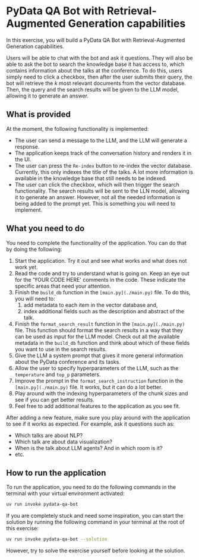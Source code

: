 # PyData QA Bot with Retrieval-Augmented Generation capabilities
In this exercise, you will build a PyData QA Bot with Retrieval-Augmented Generation capabilities.

Users will be able to chat with the bot and ask it questions. They will also be able to ask the bot to search the knowledge base it has access to, which contains information about the talks at the conference. To do this, users simply need to click a checkbox, then after the user submits their query, the bot will retrieve the _k_ most relevant documents from the vector database. Then, the query and the search results will be given to the LLM model, allowing it to generate an answer.


## What is provided
At the moment, the following functionality is implemented:
- The user can send a message to the LLM, and the LLM will generate a response.
- The application keeps track of the conversation history and renders it in the UI.
- The user can press the `Re-index` button to re-index the vector database. Currently, this only indexes the title of the talks. A lot more information is available in the knowledge base that still needs to be indexed.
- The user can click the checkbox, which will then trigger the search functionality. The search results will be sent to the LLN model, allowing it to generate an answer. However, not all the needed information is being added to the prompt yet. This is something you will need to implement.

## What you need to do
You need to complete the functionality of the application.
You can do that by doing the following:
1. Start the application. Try it out and see what works and what does not work yet.
2. Read the code and try to understand what is going on. Keep an eye out for the 'YOUR CODE HERE' comments in the code. These indicate the specific areas that need your attention.
3. Finish the `build_db` function in the `[main.py](./main.py)` file. To do this, you will need to:
    1. add metadata to each item in the vector database and,
    2. index additional fields such as the description and abstract of the talk.
4. Finish the `format_search_result` function in the `[main.py](./main.py)` file. This function should format the search results in a way that they can be used as input for the LLM model. Check out all the available metadata in the `build_db` function and think about which of these fields you want to use in the search results.
5. Give the LLM a system prompt that gives it more general information about the PyData conference and its tasks.
6. Allow the user to specify hyperparameters of the LLM, such as the `temperature` and `top_p` parameters.
5. Improve the prompt in the `format_search_instruction` function in the `[main.py](./main.py)` file. It works, but it can do a lot better.
6. Play around with the indexing hyperparameters of the chunk sizes and see if you can get better results.
7. Feel free to add additional features to the application as you see fit.

After adding a new feature, make sure you play around with the application to see if it works as expected.
For example, ask it questions such as:
- Which talks are about NLP?
- Which talk are about data visualization?
- When is the talk about LLM agents? And in which room is it?
- etc.

## How to run the application
To run the application, you need to do the following commands in the terminal with your virtual environment activated:

```bash
uv run invoke pydata-qa-bot
```

If you are completely stuck and need some inspiration, you can start the solution by running the following command in your terminal at the root of this exercise:

```bash
uv run invoke pydata-qa-bot --solution
```

However, try to solve the exercise yourself before looking at the solution.